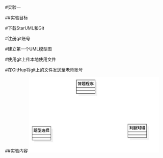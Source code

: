 #实验一

##实验目标

#下载StarUML和Git

#注册git账号

#建立第一个UML模型图

#使用git上传本地使用文件

#在GitHup将git上的文件发送至老师账号


##实验内容
![第一个UML图](./Model1.jpg)
